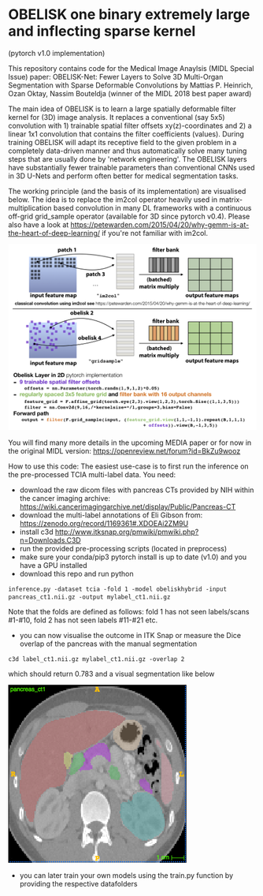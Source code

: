 # OBELISK one binary extremely large and inflecting sparse kernel 
(pytorch v1.0 implementation) 

This repository contains code for the Medical Image Anaylsis (MIDL Special Issue) paper:
OBELISK-Net: Fewer Layers to Solve 3D Multi-Organ Segmentation with Sparse Deformable Convolutions
by Mattias P. Heinrich, Ozan Oktay, Nassim Bouteldja 
(winner of the MIDL 2018 best paper award)

The main idea of OBELISK is to learn a large spatially deformable filter kernel for (3D) image analysis. It replaces a conventional (say 5x5) convolution with 1) trainable spatial filter offsets xy(z)-coordinates and 2) a linear 1x1 convolution that contains the filter coefficients (values). During training OBELISK will adapt its receptive field to the given problem in a completely data-driven manner and thus automatically solve many tuning steps that are usually done by 'network engineering'. The OBELISK layers have substantially fewer trainable parameters than conventional CNNs used in 3D U-Nets and perform often better for medical segmentation tasks.

The working principle (and the basis of its implementation) are visualised below. The idea is to replace the im2col operator heavily used in matrix-multiplication based convolution in many DL frameworks with a continuous off-grid grid_sample operator (available for 3D since pytorch v0.4). Please also have a look at https://petewarden.com/2015/04/20/why-gemm-is-at-the-heart-of-deep-learning/ if you're not familiar with im2col. 

<img src="images/obelisk_explanation_slide_github.png" alt="Overview"/>

You will find many more details in the upcoming MEDIA paper
or for now in the original MIDL version: https://openreview.net/forum?id=BkZu9wooz

How to use this code:
The easiest use-case is to first run the inference on the pre-processed TCIA multi-label data. You need:
- download the raw dicom files with pancreas CTs provided by NIH within the cancer imaging archive: https://wiki.cancerimagingarchive.net/display/Public/Pancreas-CT
- download the multi-label annotations of Eli Gibson from: https://zenodo.org/record/1169361#.XDOEAi2ZM9U
- install c3d http://www.itksnap.org/pmwiki/pmwiki.php?n=Downloads.C3D
- run the provided pre-processing scripts (located in preprocess)
- make sure your conda/pip3 pytorch install is up to date (v1.0) and you have a GPU installed 
- download this repo and run
python 
```
inference.py -dataset tcia -fold 1 -model obeliskhybrid -input pancreas_ct1.nii.gz -output mylabel_ct1.nii.gz
```
Note that the folds are defined as follows: fold 1 has not seen labels/scans #1-#10, fold 2 has not seen labels #11-#21 etc.
- you can now visualise the outcome in ITK Snap or measure the Dice overlap of the pancreas with the manual segmentation
```
c3d label_ct1.nii.gz mylabel_ct1.nii.gz -overlap 2
```
which should return 0.783 and a visual segmentation like below

<img src="images/itk_snapshot_pancreas_ct1.png" alt="ITK visualisation of automatic segmentation"/>

- you can later train your own models using the train.py function by providing the respective datafolders 
